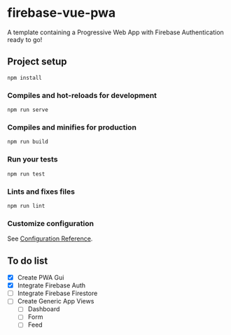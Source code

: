 # firebase-vue-pwa

A template containing a Progressive Web App with Firebase Authentication ready to go!

## Project setup
```
npm install
```

### Compiles and hot-reloads for development
```
npm run serve
```

### Compiles and minifies for production
```
npm run build
```

### Run your tests
```
npm run test
```

### Lints and fixes files
```
npm run lint
```

### Customize configuration
See [Configuration Reference](https://cli.vuejs.org/config/).

## To do list

- [x] Create PWA Gui
- [x] Integrate Firebase Auth
- [ ] Integrate Firebase Firestore
- [ ] Create Generic App Views
    - [ ] Dashboard
    - [ ] Form
    - [ ] Feed

